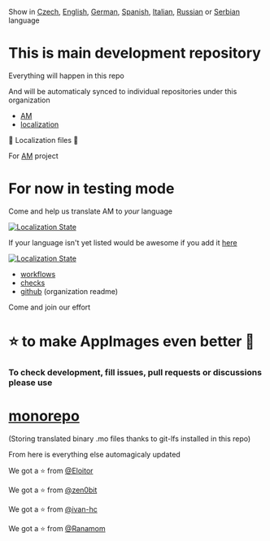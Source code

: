 Show in [Czech](README-cs.md), [English](README.md), [German](README-de.md),
[Spanish](README-es.md), [Italian](README-it.md), [Russian](README-ru.md) or
[Serbian](README-sr.md) language

# This is main development repository

Everything will happen in this repo

And will be automaticaly synced to individual repositories under this
organization

- [AM](https://github.com/AM-community/am)
- [localization](https://github.com/AM-community/localization)

🦉 Localization files 🦉

For [AM](https://github.com/ivan-hc/AM) project
# For now in testing mode
Come and help us translate AM to *your* language

[![Localization
State](https://hosted.weblate.org/widget/am/am/open-graph.png)](https://hosted.weblate.org/engage/am/)

If your language isn't yet listed would be awesome if you add it
[here](https://hosted.weblate.org/new-lang/am/am/)

[![Localization
State](https://hosted.weblate.org/widget/am/multi-auto.svg)](https://hosted.weblate.org/engage/am/)

- [workflows](https://github.com/AM-community/workflows)
- [checks](https://github.com/AM-community/checks)
- [github](https://github.com/AM-community/.github) (organization readme)

Come and join our effort
# ⭐ to make AppImages even better 🚀

### To check development, fill issues, pull requests or discussions please use

# [monorepo](https://github.com/AM-community/monorepo)
(Storing translated binary .mo files thanks to git-lfs installed in this repo)

From here is everything else automagicaly updated

We got a :star: from [@Eloitor](https://github.com/Eloitor)

We got a :star: from [@zen0bit](https://github.com/zen0bit)

We got a :star: from [@ivan-hc](https://github.com/ivan-hc)

We got a :star: from [@Ranamom](https://github.com/Ranamom)

